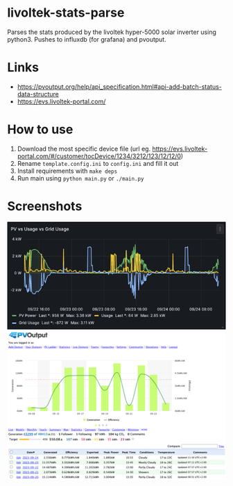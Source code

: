 # livoltek-stats-parse
Parses the stats produced by the livoltek hyper-5000 solar inverter using python3.
Pushes to influxdb (for grafana) and pvoutput.

# Links
- https://pvoutput.org/help/api_specification.html#api-add-batch-status-data-structure
- https://evs.livoltek-portal.com/

# How to use
1. Download the most specific device file (url eg. https://evs.livoltek-portal.com/#/customer/tocDevice/1234/3212/123/12/12/0)
2. Rename `template.config.ini` to `config.ini` and fill it out
3. Install requirements with `make deps`
4. Run main using `python main.py` or `./main.py`

# Screenshots
![alt text](grafana1.png "Grafana")
![alt text](pvoutput1.png "PVOutput")
